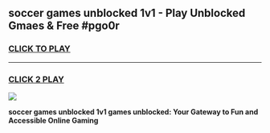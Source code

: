 
## soccer games unblocked 1v1 - Play Unblocked Gmaes & Free #pgo0r
<h3>
<a href="https://news.freeplayer.one?title=soccer_games_unblocked_1v1&ref=03M">CLICK TO PLAY</a></h3>
<hr>

<h3>
<a href="https://news.freeplayer.one?title=soccer_games_unblocked_1v1&ref=03M">CLICK 2 PLAY</a>
  
</h3>

<a href="https://news.freeplayer.one?title=soccer_games_unblocked_1v1&ref=03M"><img src="https://clearcache.store/games.png"></a>


**soccer games unblocked 1v1 games unblocked: Your Gateway to Fun and Accessible Online Gaming**
